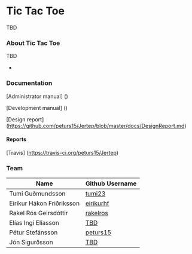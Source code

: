# Tic Tac Toe

TBD

### About Tic Tac Toe

TBD

-
### Documentation
[Administrator manual] ()

[Development manual] ()

[Design report] (https://github.com/peturs15/Jertep/blob/master/docs/DesignReport.md)

#### Reports

[Travis] (https://travis-ci.org/peturs15/Jertep)

### Team

| Name               | Github Username                         |
|------------------------|-----------------------------------|
|Tumi Guðmundsson |[tumi23](https://github.com/tumi23) |
|Eiríkur Hákon Friðriksson|[eirikurhf](https://github.com/eirikurhf)||
|Rakel Rós Geirsdóttir|[rakelros](https://github.com/peturs15)||
|Elías Ingi Elíasson|[TBD]()||
|Pétur Stefánsson|[peturs15](https://github.com/peturs15)||
|Jón Sigurðsson|[TBD]()||
